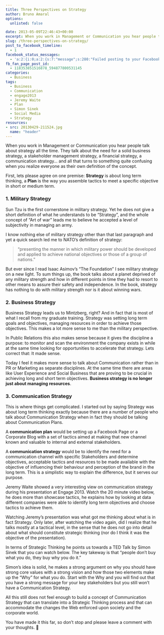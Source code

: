 ```yaml
---
title: Three Perspectives on Strategy
author: Bruno Amaral
options:
  unlisted: false

date: 2013-05-09T22:46:43+00:00
excerpt: When you work in Management or Communication you hear people talk about strategy all the time. They talk about the need for a solid business strategy, a stakeholder management strategy, a financial strategy, a communication strategy… and all that turns to something quite confusing when you realize everyone as their own definition of the concept.
slug: /three-perspectives-on-strategy/
post_to_facebook_timeline:
  - 1
facebook_status_messages:
  - 'a:2:{i:0;a:2:{s:7:"message";s:280:"Failed posting to your Facebook Timeline. Error: {&quot;message&quot;:&quot;(#100) You haven&#039;t enabled Explicitly Shared for this action type (331247406956072) yet. Please update your Open Graph settings in the App Dashboard&quot;,&quot;type&quot;:&quot;OAuthException&quot;}";s:5:"error";b:1;}i:1;a:2:{s:7:"message";s:104:"Posted to <a href="https://www.facebook.com/594877800531145" target="_blank">A Different Perspective</a>";s:5:"error";b:0;}}'
fb_fan_page_post_id:
  - 118353851516878_594877800531145
categories:
  - Business
tags:
  - Business
  - Communication
  - engage2013
  - Jeremy Waite
  - Plan
  - Simon Sinek
  - Social Media
  - Strategy
resources: 
- src: 20130429-211524.jpg
  name: "header"
---
```

When you work in Management or Communication you hear people talk about strategy all the time. They talk about the need for a solid business strategy, a stakeholder management strategy, a financial strategy, a communication strategy&#8230; and all that turns to something quite confusing when you realize everyone as their own definition of the concept.

First, lets please agree on one premise: **Strategy** is about long term thinking, a **Plan** is the way you assemble tactics to meet a specific objective in short or medium term.

### 1. Military Strategy

Sun Tzu is the first cornerstone in military strategy. Yet he does not give a short definition of what he understands to be &#8220;Strategy&#8221;, and the whole concept of &#8220;Art of war&#8221; leads me to believe he accepted a level of subjectivity in managing an army.

I know nothing else of military strategy other than that last paragraph and yet a quick search led me to NATO&#8217;s definition of strategy:

> &#8220;presenting the manner in which military power should be developed and applied to achieve national objectives or those of a group of nations.&#8221;

But ever since I read Isaac Asimov&#8217;s &#8220;The Foundation&#8221; I see military strategy on a new light. To sum things up, the book talks about a planet deprived of any military strength and how in different points in time they had to resort to other means to assure their safety and independence. In the book, strategy has nothing to do with military strength nor is it about winning wars.

### 2. Business Strategy

Business Strategy leads us to Mintzberg, right? And in fact that is most of what I recall from my graduate training. Strategy was setting long term goals and objectives, managing resources in order to achieve those objectives. This makes a lot more sense to me than the military perspective.

In Public Relations this also makes sense because it gives the discipline a purpose: to monitor and scan the environment the company exists in while at the same time looking for opportunities to accelerate that strategy. Lets correct that: It made sense.

Today I feel it makes more sense to talk about Communication rather than in PR or Marketing as separate disciplines. At the same time there are areas like User Experience and Social Business that are proving to be crucial in achieving long and short term objectives. **Business strategy is no longer just about managing resources**.

### 3. Communication Strategy

This is where things get complicated. I started out by saying Strategy was about long term thinking exactly because there are a number of people who talk about Communication Strategy when in fact they should be talking about Communication Plans.

A **communication plan** would be setting up a Facebook Page or a Corporate Blog with a set of tactics aimed at making that new channel known and valuable to internal and external stakeholders.

A **communication strategy** would be to identify the need for a communication channel with specific Stakeholders and determine objectives, acceptable tactics and resources to be made available with the objective of influencing their behaviour and perception of the brand in the long term. This is a simplistic way to explain the difference, but it serves our purpose.

Jeremy Waite showed a very interesting view on communication strategy during his presentation at Engage 2013. Watch the 20 minute video below, he does more than showcase tactics, he explains how by looking at data different companies were able to identify long term objectives and choose tactics to achieve them.

<span class='embed-youtube' style='text-align:center; display: block;'></span>

Watching Jeremy&#8217;s presentation was what got me thinking about what is in fact Strategy. Only later, after watching the video again, did I realize that he talks mostly at a tactical level, in the sense that he does not go into detail about what should constitute strategic thinking (nor do I think it was the objective of the presentation).

In terms of Strategic Thinking he points us towards a TED Talk by Simon Sinek that you can watch below. The key takeway is that &#8220;people don&#8217;t buy what you do, they buy why you do it.&#8221;

Simon&#8217;s idea is solid, he makes a strong argument on why you should have strong core values with a strong vision and how those two elements make up the &#8220;Why&#8221; for what you do. Start with the Why and you will find out that you have a strong message for your key stakeholders but you still won&#8217;t have a Communication Strategy.

All this still does not feel enough to build a concept of Communication Strategy that can translate into a Strategic Thinking process and that can accommodate the changes the Web enforced upon society and the corporate world.

You have made it this far, so don&#8217;t stop and please leave a comment with your thoughts. 🙂


